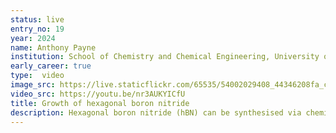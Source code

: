 ```yaml
---
status: live
entry_no: 19
year: 2024
name: Anthony Payne
institution: School of Chemistry and Chemical Engineering, University of Surrey
early_career: true
type:  video 
image_src: https://live.staticflickr.com/65535/54002029408_44346208fa_c_d.jpg
video_src: https://youtu.be/nr3AUKYICfU
title: Growth of hexagonal boron nitride
description: Hexagonal boron nitride (hBN) can be synthesised via chemical vapour deposition (CVD) of borazine (B<sub>3</sub>N<sub>3</sub>H<sub>6</sub>) on a ruthenium surface. The growth process, intermediates and resulting structures depend highly on temperature and precursor exposure. We developed a first-principles microkinetic model that accurately predicts the temperature dependence of hBN growth from initial adsorption to nanoporous intermediates and final overlayer. Adsorption at low temperatures (green) is followed by sequential partial dehydrogenation (purple/blue) and diffusion with increasing temperature. Sufficient exposure leads to dimerisation and then polymerisation into nanoporous intermediates (red), while excess exposure results in disordered phases (grey). Complete dehydrogenation at high temperatures leads to hBN formation (yellow). The model aligns with experimental data, providing insights into atomic structure and synthesis. The animation was created using structures calculated from Density Functional Theory via CASTEP on ARCHER2 (excluding the inferred disordered phase) before combination and animation in Blender to highlight each phase.
---
```


